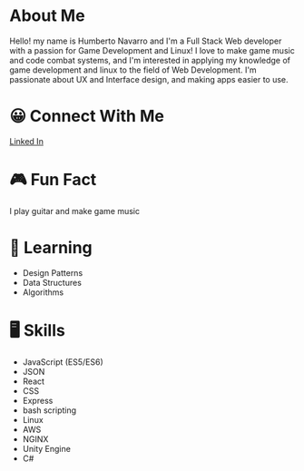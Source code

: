 
# About Me
Hello! my name is Humberto Navarro and I'm a Full Stack Web developer with a passion for Game Development and Linux! I love to make game music and code combat systems, and I'm interested in applying my knowledge of game development and linux to the field of Web Development. I'm passionate about UX and Interface design, and making apps easier to use.

# 😀 Connect With Me
[Linked In](https://www.linkedin.com/in/humbertovnavarro/)

# 🎮 Fun Fact
I play guitar and make game music

# 🌱 Learning
* Design Patterns
* Data Structures
* Algorithms

# 🖥️ Skills
* JavaScript (ES5/ES6)
* JSON
* React
* CSS
* Express
* bash scripting
* Linux
* AWS
* NGINX
* Unity Engine
* C#

